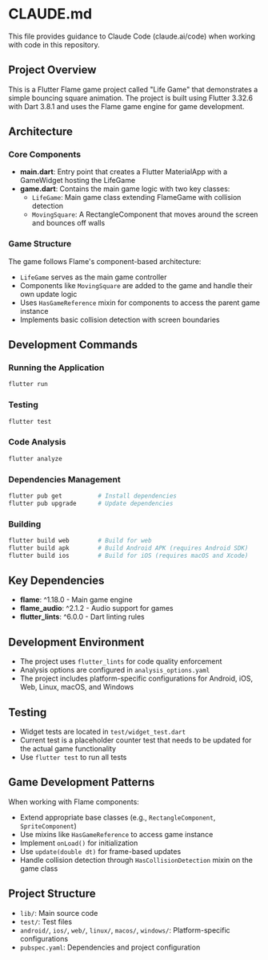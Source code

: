 # CLAUDE.md

This file provides guidance to Claude Code (claude.ai/code) when working with code in this repository.

## Project Overview

This is a Flutter Flame game project called "Life Game" that demonstrates a simple bouncing square animation. The project is built using Flutter 3.32.6 with Dart 3.8.1 and uses the Flame game engine for game development.

## Architecture

### Core Components

- **main.dart**: Entry point that creates a Flutter MaterialApp with a GameWidget hosting the LifeGame
- **game.dart**: Contains the main game logic with two key classes:
  - `LifeGame`: Main game class extending FlameGame with collision detection
  - `MovingSquare`: A RectangleComponent that moves around the screen and bounces off walls

### Game Structure

The game follows Flame's component-based architecture:
- `LifeGame` serves as the main game controller
- Components like `MovingSquare` are added to the game and handle their own update logic
- Uses `HasGameReference` mixin for components to access the parent game instance
- Implements basic collision detection with screen boundaries

## Development Commands

### Running the Application
```bash
flutter run
```

### Testing
```bash
flutter test
```

### Code Analysis
```bash
flutter analyze
```

### Dependencies Management
```bash
flutter pub get          # Install dependencies
flutter pub upgrade      # Update dependencies
```

### Building
```bash
flutter build web        # Build for web
flutter build apk        # Build Android APK (requires Android SDK)
flutter build ios        # Build for iOS (requires macOS and Xcode)
```

## Key Dependencies

- **flame**: ^1.18.0 - Main game engine
- **flame_audio**: ^2.1.2 - Audio support for games
- **flutter_lints**: ^6.0.0 - Dart linting rules

## Development Environment

- The project uses `flutter_lints` for code quality enforcement
- Analysis options are configured in `analysis_options.yaml`
- The project includes platform-specific configurations for Android, iOS, Web, Linux, macOS, and Windows

## Testing

- Widget tests are located in `test/widget_test.dart`
- Current test is a placeholder counter test that needs to be updated for the actual game functionality
- Use `flutter test` to run all tests

## Game Development Patterns

When working with Flame components:
- Extend appropriate base classes (e.g., `RectangleComponent`, `SpriteComponent`)
- Use mixins like `HasGameReference` to access game instance
- Implement `onLoad()` for initialization
- Use `update(double dt)` for frame-based updates
- Handle collision detection through `HasCollisionDetection` mixin on the game class

## Project Structure

- `lib/`: Main source code
- `test/`: Test files
- `android/`, `ios/`, `web/`, `linux/`, `macos/`, `windows/`: Platform-specific configurations
- `pubspec.yaml`: Dependencies and project configuration